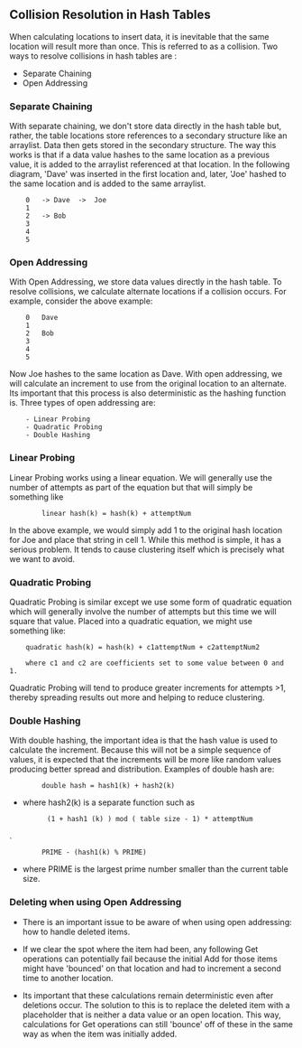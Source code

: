 ## Collision Resolution in Hash Tables

When calculating locations to insert data, it is inevitable that the same location will result more than once. This is referred to as a collision. Two ways to resolve collisions in hash tables are :
- Separate Chaining
- Open Addressing

### Separate Chaining
With separate chaining, we don't store data directly in the hash table but, rather, the table locations store 
references to a secondary structure like an arraylist. Data then gets stored in the secondary structure. 
The way this works is that if a data value hashes to the same location as a previous value, it is added to 
the arraylist referenced at that location. 
In the following diagram, 'Dave' was inserted in the first location and, later, 'Joe' hashed to the same 
location and is added to the same arraylist.

        0	-> Dave  ->  Joe
        1
        2	-> Bob
        3
        4
        5


### Open Addressing
With Open Addressing, we store data values directly in the hash table. To resolve collisions, 
we calculate alternate locations if a collision occurs. 
For example, consider the above example:
        
        0	Dave
        1
        2	Bob
        3
        4
        5


Now Joe hashes to the same location as Dave. 
With open addressing, we will calculate an increment to use from the original location to an alternate. 
Its important that this process is also deterministic as the hashing function is. 
Three types of open addressing are:

        - Linear Probing
        - Quadratic Probing
        - Double Hashing

### Linear Probing

Linear Probing works using a linear equation. 
We will generally use the number of attempts as part of the equation but that will simply be something like

            linear hash(k) = hash(k) + attemptNum

In the above example, we would simply add 1 to the original hash location for Joe and place that string in cell 1. 
While this method is simple, it has a serious problem. It tends to cause clustering itself which is precisely 
what we want to avoid.


### Quadratic Probing

Quadratic Probing is similar except we use some form of quadratic equation which will generally involve the number of attempts but this time we will square that value. Placed into a quadratic equation, we might use something like:

        quadratic hash(k) = hash(k) + c1attemptNum + c2attemptNum2  

        where c1 and c2 are coefficients set to some value between 0 and 1.

Quadratic Probing will tend to produce greater increments for attempts >1, 
thereby spreading results out more and helping to reduce clustering.


### Double Hashing

With double hashing, the important idea is that the hash value is used to calculate the increment. Because this will not be a simple sequence of values, it is expected that the increments will be more like random values producing better spread and distribution. Examples of double hash are:

            double hash = hash1(k) + hash2(k) 

- where hash2(k) is a separate function such as

            (1 + hash1 (k) ) mod ( table size - 1) * attemptNum
.

            PRIME - (hash1(k) % PRIME)      
- where PRIME is the largest prime number smaller than the current table size.

### Deleting when using Open Addressing

- There is an important issue to be aware of when using open addressing: 
how to handle deleted items. 

- If we clear the spot where the item had been, any following Get operations can potentially fail 
because the initial Add for those items might have 'bounced' on that location and had to increment a second 
time to another location. 

- Its important that these calculations remain deterministic even after deletions occur. 
The solution to this is to replace the deleted item with a placeholder that is neither a data value or an open location. 
This way, calculations for Get operations can still 'bounce' off of these in the same way as when the item was initially added.
